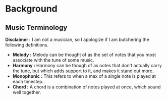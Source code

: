 # Background

## Music Terminology
**Disclaimer :** I am not a musician, so I apologize if I am butchering 
the following definitions. 

- **Melody :** Melody can be thought of as the set of notes that you 
  most associate with the tune of some music. 
- **Harmony :** Harmony can be though of as notes that don't actually 
  carry the tune, but which adds support to it, and makes it stand out 
  more. 
- **Monophonic :** This refers to when a max of a single note is played 
  at each timestep.
- **Chord :** A chord is a combination of notes played at once, which 
  sound well together. 



